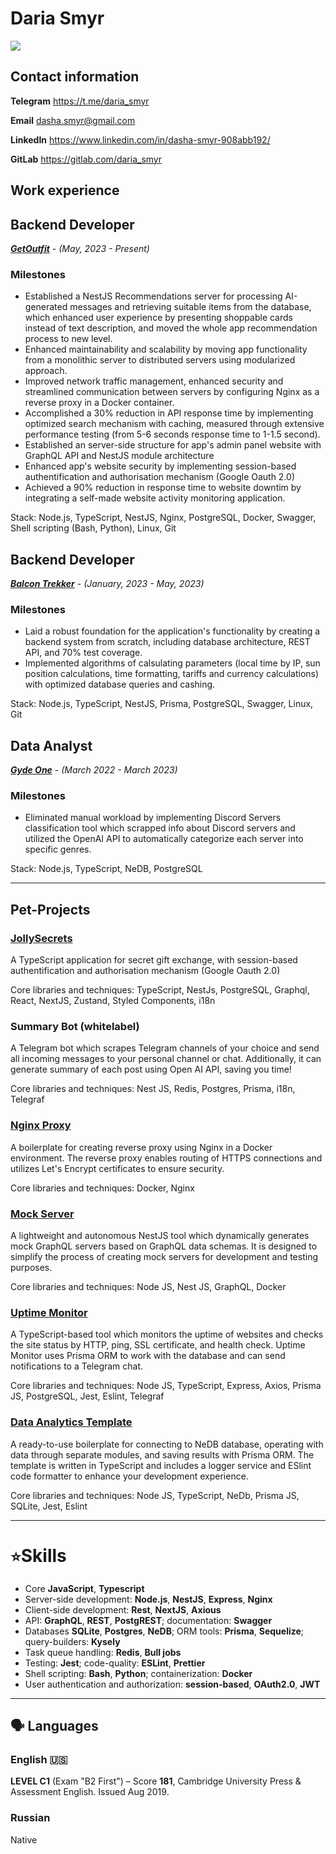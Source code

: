 # Daria Smyr
![](https://www.codewars.com/users/Daria%20Smyr/badges/large)

## Contact information 

**Telegram** <a href="https://t.me/daria_smyr" target="_new">https://t.me/daria_smyr

**Email** <a href="dasha.smyr@gmail.com" target="_new">dasha.smyr@gmail.com

**LinkedIn** <a href="https://www.linkedin.com/in/dasha-smyr-908abb192/" target="_new">https://www.linkedin.com/in/dasha-smyr-908abb192/

**GitLab** <a href="https://gitlab.com/daria_smyr" target="_new">https://gitlab.com/daria_smyr

## Work experience

## Backend Developer

<a href="https://getoutfit.ae/mobileapp" target="_new"><em><strong>GetOutfit</strong></em></a> - <em>(May, 2023 - Present)</em>

### Milestones
- Established a NestJS Recommendations server for processing AI-generated messages and retrieving suitable items from the database, which enhanced user experience by presenting shoppable cards instead of text description, and moved the whole app recommendation process to new level. 
- Enhanced maintainability and scalability by moving app functionality from a monolithic server to distributed servers using modularized approach.
- Improved network traffic management, enhanced security and streamlined communication between servers by configuring Nginx as a reverse proxy in a Docker container.
- Accomplished a 30% reduction in API response time by implementing optimized search mechanism with caching, measured through extensive performance testing (from 5-6 seconds response time to 1-1.5 second).
- Established an server-side structure for app's admin panel website with GraphQL API and NestJS module architecture
- Enhanced app's website security by implementing session-based authentification and authorisation mechanism (Google Oauth 2.0)
- Achieved a 90% reduction in response time to website downtim by integrating a self-made website activity monitoring application.

Stack: Node.js, TypeScript, NestJS, Nginx, PostgreSQL, Docker, Swagger, Shell scripting (Bash, Python), Linux, Git

## Backend Developer

<a href="https://balkontracker.de" target="_new"><em><strong>Balcon Trekker</strong></em></a> - <em>(January, 2023 - May, 2023)</em>

### Milestones
- Laid a robust foundation for the application's functionality by creating a backend system from scratch, including database architecture, REST API, and 70% test coverage.
- Implemented algorithms of calsulating parameters (local time by IP, sun position calculations, time formatting, tariffs and currency calculations) with optimized database queries and cashing.

Stack: Node.js, TypeScript, NestJS, Prisma, PostgreSQL, Swagger, Linux, Git

## Data Analyst

<a href="https://gyde.one/" target="_new"><em><strong>Gyde One</strong></em></a> - <em>(March 2022 - March 2023)</em>

### Milestones

- Eliminated manual workload by implementing Discord Servers classification tool which scrapped info about Discord servers and utilized the OpenAI API to automatically categorize each server into specific genres.

Stack: Node.js, TypeScript, NeDB, PostgreSQL

---

## Pet-Projects

### <a href="https://jollysecrets.uxna.me" target="_new">JollySecrets</a>
A TypeScript application for secret gift exchange, with session-based authentification and authorisation mechanism (Google Oauth 2.0)


Core libraries and techniques: TypeScript, NestJs, PostgreSQL, Graphql, React, NextJS, Zustand, Styled Components, i18n

### Summary Bot (whitelabel)
A Telegram bot which scrapes Telegram channels of your choice and send all incoming messages to your personal channel or chat. Additionally, it can generate summary of each post using Open AI API, saving you time!

Core libraries and techniques: Nest JS, Redis, Postgres, Prisma, i18n, Telegraf

### <a href="https://github.com/dariasmyr/nginx-proxy" target="_new">Nginx Proxy</a>
A boilerplate for creating reverse proxy using Nginx in a Docker environment. The reverse proxy enables routing of HTTPS connections and utilizes Let's Encrypt certificates to ensure security.

Core libraries and techniques: Docker, Nginx

### <a href="https://github.com/dariasmyr/mock-server" target="_new">Mock Server</a>
A lightweight and autonomous NestJS tool which dynamically generates mock GraphQL servers based on GraphQL data schemas. It is designed to simplify the process of creating mock servers for development and testing purposes.

Core libraries and techniques: Node JS, Nest JS, GraphQL, Docker


### <a href="https://github.com/dariasmyr/uptime-monitor" target="_new">Uptime Monitor</a>
A TypeScript-based tool which monitors the uptime of websites and checks the site status by HTTP, ping, SSL
certificate, and health check. Uptime Monitor uses Prisma ORM to work with the database and can send notifications to a Telegram chat.

Core libraries and techniques: Node JS, TypeScript, Express, Axios, Prisma JS, PostgreSQL, Jest, Eslint, Telegraf

### <a href="https://github.com/dariasmyr/data-analytics-template" target="_new">Data Analytics Template</a>
A ready-to-use boilerplate for connecting to NeDB database, operating with data through separate
modules, and saving results with Prisma ORM. The template is written in TypeScript and includes a logger service and
ESlint code formatter to enhance your development experience.

Core libraries and techniques: Node JS, TypeScript, NeDb, Prisma JS, SQLite, Jest, Eslint

---

# `⭐`Skills
- Core **JavaScript**, **Typescript**
- Server-side development: **Node.js**, **NestJS**, **Express**, **Nginx**
- Client-side development: **Rest**, **NextJS**, **Axious**
- API:  **GraphQL**, **REST**, **PostgREST**; documentation: **Swagger**
- Databases **SQLite**, **Postgres**, **NeDB**; ORM tools: **Prisma**, **Sequelize**; query-builders: **Kysely**
- Task queue handling: **Redis**, **Bull jobs**
- Testing: **Jest**; code-quality: **ESLint**, **Prettier**
- Shell scripting: **Bash**, **Python**; containerization: **Docker**
- User authentication and authorization: **session-based**, **OAuth2.0**, **JWT**

---

## 🗣 Languages

### English 🇺🇸

**LEVEL C1** (Exam "B2 First") – Score **181**, Cambridge University Press & Assessment English. Issued Aug 2019.

### Russian

Native

